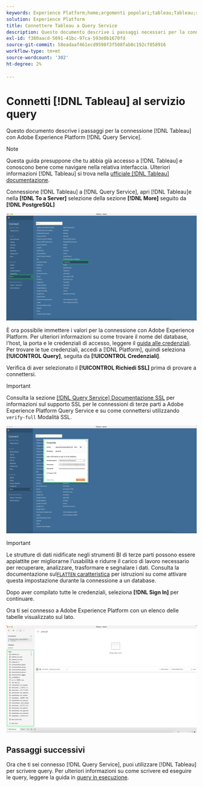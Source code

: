 ```yaml
---
keywords: Experience Platform;home;argomenti popolari;tableau;Tableau;servizio query;servizio query;connessione al servizio query;
solution: Experience Platform
title: Connettere Tableau a Query Service
description: Questo documento descrive i passaggi necessari per la connessione di Tableau con Adobe Experience Platform Query Service.
exl-id: f380aacd-5091-41bc-97ca-593e0b1670fd
source-git-commit: 58eadaaf461ecd9598f3f508fab0c192cf058916
workflow-type: tm+mt
source-wordcount: '302'
ht-degree: 2%

---
```


# Connetti [!DNL Tableau] al servizio query

Questo documento descrive i passaggi per la connessione [!DNL Tableau] con Adobe Experience Platform [!DNL Query Service].

>[!NOTE]
>
> Questa guida presuppone che tu abbia già accesso a [!DNL Tableau] e conoscono bene come navigare nella relativa interfaccia. Ulteriori informazioni [!DNL Tableau] si trova nella [ufficiale [!DNL Tableau] documentazione](https://help.tableau.com/current/pro/desktop/en-us/default.htm).

Connessione [!DNL Tableau] a [!DNL Query Service], apri [!DNL Tableau]e nella **[!DNL To a Server]** selezione della sezione **[!DNL More]** seguito da **[!DNL PostgreSQL]**

![La [!DNL Tableau] dashboard con altro e [!DNL PostgreSQL] evidenziato.](../images/clients/tableau/open-connection.png)

È ora possibile immettere i valori per la connessione con Adobe Experience Platform. Per ulteriori informazioni su come trovare il nome del database, l&#39;host, la porta e le credenziali di accesso, leggere il [guida alle credenziali](../ui/credentials.md). Per trovare le tue credenziali, accedi a [!DNL Platform], quindi seleziona **[!UICONTROL Query]**, seguita da **[!UICONTROL Credenziali]**.

Verifica di aver selezionato il **[!UICONTROL Richiedi SSL]** prima di provare a connettersi.

>[!IMPORTANT]
>
>Consulta la sezione [[!DNL Query Service] Documentazione SSL](./ssl-modes.md) per informazioni sul supporto SSL per le connessioni di terze parti a Adobe Experience Platform Query Service e su come connettersi utilizzando `verify-full` Modalità SSL.

![La [!DNL PostgreSQL] finestra di dialogo di connessione con dettagli di connessione completati.](../images/clients/tableau/sign-in.png)

>[!IMPORTANT]
>
>Le strutture di dati nidificate negli strumenti BI di terze parti possono essere appiattite per migliorarne l’usabilità e ridurre il carico di lavoro necessario per recuperare, analizzare, trasformare e segnalare i dati. Consulta la documentazione sul[`FLATTEN` caratteristica](../best-practices/flatten-nested-data.md) per istruzioni su come attivare questa impostazione durante la connessione a un database.

Dopo aver compilato tutte le credenziali, seleziona **[!DNL Sign In]** per continuare.

Ora ti sei connesso a Adobe Experience Platform con un elenco delle tabelle visualizzato sul lato.

![Nuovo [!DNL Tableau] dashboard con tabelle Query Service evidenziate nel pannello a sinistra.](../images/clients/tableau/connected.png)

## Passaggi successivi

Ora che ti sei connesso [!DNL Query Service], puoi utilizzare [!DNL Tableau] per scrivere query. Per ulteriori informazioni su come scrivere ed eseguire le query, leggere la guida in [query in esecuzione](../best-practices/writing-queries.md).
